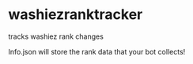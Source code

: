 # washiezranktracker
tracks washiez rank changes

Info.json will store the rank data that your bot collects!

